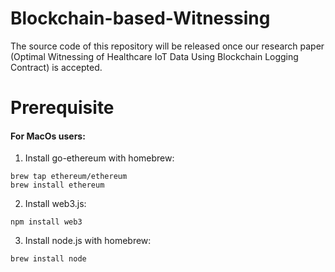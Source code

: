 # Blockchain-based-Witnessing

The source code of this repository will be released once our research paper (Optimal Witnessing of Healthcare IoT Data Using Blockchain Logging Contract) is accepted.


# Prerequisite
#### For MacOs users:


1. Install go-ethereum with homebrew:

```
brew tap ethereum/ethereum
brew install ethereum
```

2. Install web3.js:

```
npm install web3
```

3. Install node.js with homebrew:

```
brew install node

```
